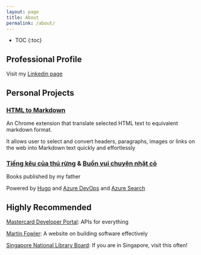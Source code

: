 ```yaml
---
layout: page
title: About
permalink: /about/
---
```


* TOC
{:toc}

## Professional Profile

Visit my [Linkedin page](https://www.linkedin.com/in/nthehuy/)

## Personal Projects

### [HTML to Markdown](https://chrome.google.com/webstore/detail/html-to-markdown/kgfecdionnddbhjfeanngjbpnnglnpho)

An Chrome extension that translate selected HTML text to equivalent markdown format. 

It allows user to select and convert headers, paragraphs, images or links on the web into Markdown text quickly and effortlessly

### [Tiếng kêu của thú rừng](https://tkctr.nvhung.nqtam.com/) & [Buồn vui chuyện nhặt cỏ](https://bvcnc.nvhung.nqtam.com/)

Books published by my father

Powered by [Hugo](https://gohugo.io/) and [Azure DevOps](https://azure.microsoft.com/en-us/services/devops/) and [Azure Search](https://azure.microsoft.com/en-us/services/search/)

## Highly Recommended

[Mastercard Developer Portal](https://developer.mastercard.com/): APIs for everything

[Martin Fowler](https://martinfowler.com/): A website on building software effectively

[Singapore National Library Board](https://www.nlb.gov.sg/): If you are in Singapore, visit this often!


